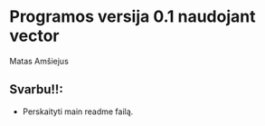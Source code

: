 # Programos versija 0.1 naudojant vector
Matas Amšiejus

## Svarbu!!:
* Perskaityti main readme failą.
